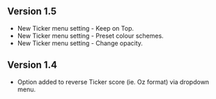 ## Version 1.5
- New Ticker menu setting - Keep on Top.
- New Ticker menu setting - Preset colour schemes.
- New Ticker menu setting - Change opacity.

## Version 1.4
- Option added to reverse Ticker score (ie. Oz format) via dropdown menu.